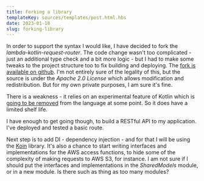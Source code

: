 ```yaml
---
title: Forking a library
templateKey: sources/templates/post.html.hbs
date: 2023-01-18
slug: forking-library
---
```

In order to support the syntax I would like, I have decided to fork the _lambda-kotlin-request-router_. The code change wasn't too complicated - just an additional type check and a bit more logic - but I had to make some tweaks to the project structure too to fix building and deploying. The [fork is available on github](https://github.com/v79/lambda-kotlin-request-router). I'm not entirely sure of the legality of this, but the source is under the *Apache 2.0 License* which allows modification and redistribution. But for my own private purposes, I am sure it's fine.

There is a weakness - it relies on an experimental feature of Kotlin which is [going to be removed](https://youtrack.jetbrains.com/issue/KT-45375) from the language at some point. So it does have a limited shelf life.

I have enough to get going though, to build a RESTful API to my application. I've deployed and tested a basic route.

Next step is to add DI - dependency injection - and for that I will be using the [Koin](https://insert-koin.io/) library. It's also a chance to start writing interfaces and implementations for the AWS access functions, to hide some of the complexity of making requests to AWS S3, for instance. I am not sure if I should put the interfaces and implementations in the _SharedModels_ module, or in a new module. Is there such as thing as too many modules?
